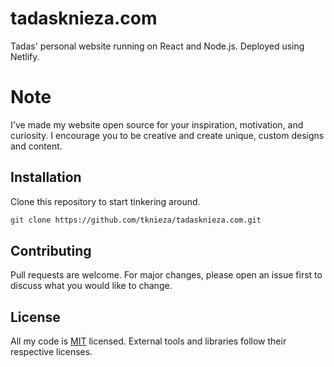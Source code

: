 # tadasknieza.com

Tadas' personal website running on React and Node.js. Deployed using Netlify.

# Note

I've made my website open source for your inspiration, motivation, and curiosity. I encourage you to be creative and create unique, custom designs and content.

## Installation

Clone this repository to start tinkering around.

```bash
git clone https://github.com/tknieza/tadasknieza.com.git
```

## Contributing

Pull requests are welcome. For major changes, please open an issue first to discuss what you would like to change.

## License

All my code is [MIT](https://choosealicense.com/licenses/mit/) licensed. External tools and libraries follow their respective licenses.
